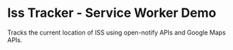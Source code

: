 # Iss Tracker - Service Worker Demo

Tracks the current location of ISS using open-notify APIs and Google Maps APIs.